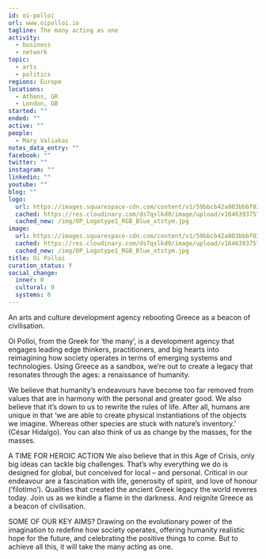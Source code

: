 ```yaml
---
id: oi-polloi
url: www.oipolloi.io
tagline: The many acting as one
activity:
  - business
  - network
topic:
  - arts
  - politics
regions: Europe
locations:
  - Athens, GR
  - London, GB
started: ""
ended: ""
active: ""
people:
  - Mary Valiakas
notes_data_entry: ""
facebook: ""
twitter: ""
instagram: ""
linkedin: ""
youtube: ""
blog: ""
logo:
  url: https://images.squarespace-cdn.com/content/v1/59bbcb42a803bbbf83d66412/1507885551474-UGWWD90OBB15LPQSMAHT/OP_Logotype1_RGB_Blue.jpg?format=1500w
  cached: https://res.cloudinary.com/ds7qslkd0/image/upload/v1646393757/Ecosystem%20Mapping/OP_Logotype1_RGB_Blue_xtstym.jpg
  cached_new: /img/OP_Logotype1_RGB_Blue_xtstym.jpg
image:
  url: https://images.squarespace-cdn.com/content/v1/59bbcb42a803bbbf83d66412/1507885551474-UGWWD90OBB15LPQSMAHT/OP_Logotype1_RGB_Blue.jpg?format=1500w
  cached: https://res.cloudinary.com/ds7qslkd0/image/upload/v1646393757/Ecosystem%20Mapping/OP_Logotype1_RGB_Blue_xtstym.jpg
  cached_new: /img/OP_Logotype1_RGB_Blue_xtstym.jpg
title: Oi Polloi
curation_status: Y
social_change:
  inner: 0
  cultural: 0
  systems: 0
---
```


An arts and culture development agency rebooting Greece as a beacon of civilisation. 

Oi Polloi, from the Greek for ‘the many’, is a development agency that engages leading edge thinkers, practitioners, and big hearts into reimagining how society operates in terms of emerging systems and technologies. Using Greece as a sandbox, we’re out to create a legacy that resonates through the ages: a renaissance of humanity.

We believe that humanity’s endeavours have become too far removed from values that are in harmony with the personal and greater good. We also believe that it’s down to us to rewrite the rules of life. After all, humans are unique in that ‘we are able to create physical instantiations of the objects we imagine. Whereas other species are stuck with nature’s inventory.’ (César Hidalgo). You can also think of us as change by the masses, for the masses.

A TIME FOR HEROIC ACTION
We also believe that in this Age of Crisis, only big ideas can tackle big challenges. That’s why everything we do is designed for global, but conceived for local – and personal. Critical in our endeavour are a fascination with life, generosity of spirit, and love of honour (‘filotimo’). Qualities that created the ancient Greek legacy the world reveres today. Join us as we kindle a flame in the darkness. And reignite Greece as a beacon of civilisation.

SOME OF OUR KEY AIMS?
Drawing on the evolutionary power of the imagination to redefine how society operates, offering humanity realistic hope for the future, and celebrating the positive things to come. But to achieve all this, it will take the many acting as one. 
